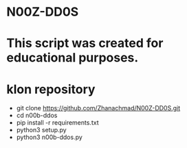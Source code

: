 # N00Z-DD0S
# This script was created for educational purposes.

# klon repository 

  - git clone https://github.com/Zhanachmad/N00Z-DD0S.git
   - cd n00b-ddos
   - pip install -r requirements.txt
   - python3 setup.py
   - python3 n00b-ddos.py
